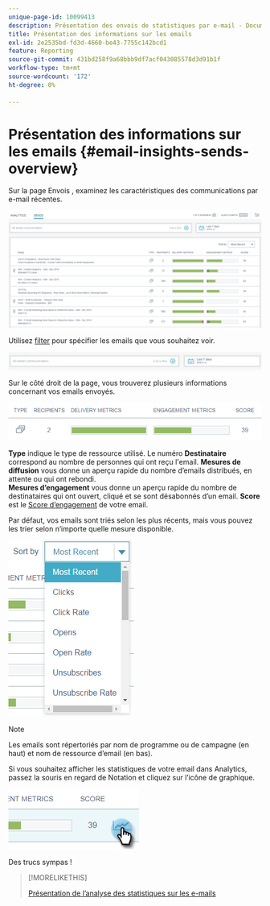 ```yaml
---
unique-page-id: 10099413
description: Présentation des envois de statistiques par e-mail - Documentation Marketo - Documentation du produit
title: Présentation des informations sur les emails
exl-id: 2e2535bd-fd3d-4660-be43-7755c142bcd1
feature: Reporting
source-git-commit: 431bd258f9a68bbb9df7acf043085578d3d91b1f
workflow-type: tm+mt
source-wordcount: '172'
ht-degree: 0%

---
```


# Présentation des informations sur les emails {#email-insights-sends-overview}

Sur la page Envois , examinez les caractéristiques des communications par e-mail récentes.

![](assets/one.png)

Utilisez [filter](/help/marketo/product-docs/reporting/email-insights/filtering-in-email-insights.md) pour spécifier les emails que vous souhaitez voir.

![](assets/filtering.png)

Sur le côté droit de la page, vous trouverez plusieurs informations concernant vos emails envoyés.

![](assets/two-1.png)

**Type** indique le type de ressource utilisé.
Le numéro **Destinataire** correspond au nombre de personnes qui ont reçu l&#39;email.
**Mesures de diffusion** vous donne un aperçu rapide du nombre d’emails distribués, en attente ou qui ont rebondi.\
**Mesures d’engagement** vous donne un aperçu rapide du nombre de destinataires qui ont ouvert, cliqué et se sont désabonnés d’un email.
**Score** est le [Score d’engagement](/help/marketo/product-docs/email-marketing/drip-nurturing/reports-and-notifications/understanding-the-engagement-score.md) de votre email.

Par défaut, vos emails sont triés selon les plus récents, mais vous pouvez les trier selon n’importe quelle mesure disponible.

![](assets/three-1.png)

>[!NOTE]
>
>Les emails sont répertoriés par nom de programme ou de campagne (en haut) et nom de ressource d’email (en bas).

Si vous souhaitez afficher les statistiques de votre email dans Analytics, passez la souris en regard de Notation et cliquez sur l’icône de graphique.

![](assets/five.png)

Des trucs sympas !

>[!MORELIKETHIS]
>
>[Présentation de l’analyse des statistiques sur les e-mails](/help/marketo/product-docs/reporting/email-insights/email-insights-analytics-overview.md)
